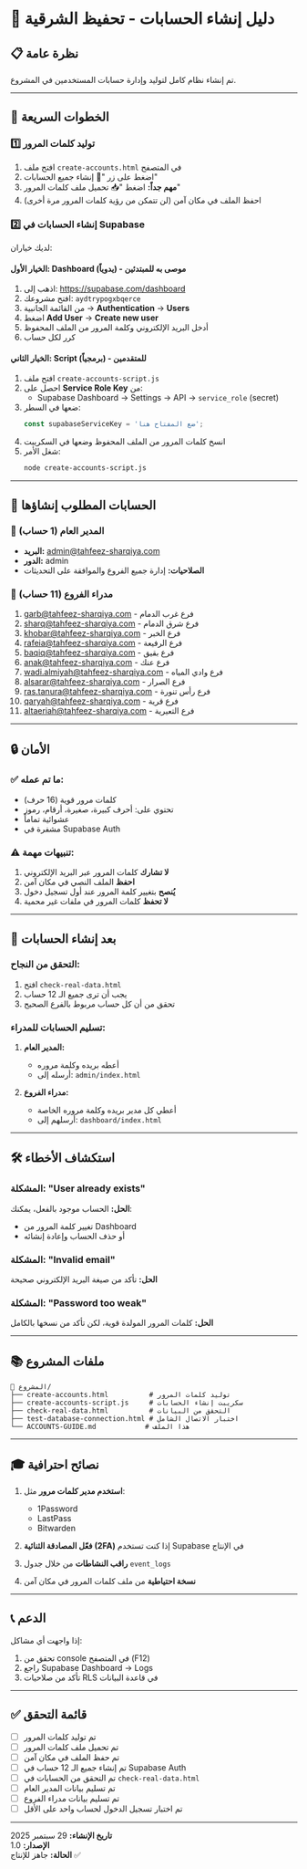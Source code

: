 # 🔐 دليل إنشاء الحسابات - تحفيظ الشرقية

## 📋 نظرة عامة

تم إنشاء نظام كامل لتوليد وإدارة حسابات المستخدمين في المشروع.

---

## 🎯 الخطوات السريعة

### 1️⃣ توليد كلمات المرور

1. افتح ملف `create-accounts.html` في المتصفح
2. اضغط على زر "🚀 إنشاء جميع الحسابات"
3. **مهم جداً:** اضغط "📥 تحميل ملف كلمات المرور"
4. احفظ الملف في مكان آمن (لن تتمكن من رؤية كلمات المرور مرة أخرى)

### 2️⃣ إنشاء الحسابات في Supabase

لديك خياران:

#### الخيار الأول: Dashboard (يدوياً) - موصى به للمبتدئين

1. اذهب إلى: https://supabase.com/dashboard
2. افتح مشروعك: `aydtrypogxbqerce`
3. من القائمة الجانبية → **Authentication** → **Users**
4. اضغط **Add User** → **Create new user**
5. أدخل البريد الإلكتروني وكلمة المرور من الملف المحفوظ
6. كرر لكل حساب

#### الخيار الثاني: Script (برمجياً) - للمتقدمين

1. افتح ملف `create-accounts-script.js`
2. احصل على **Service Role Key** من:
   - Supabase Dashboard → Settings → API → `service_role` (secret)
3. ضعها في السطر:
   ```javascript
   const supabaseServiceKey = 'ضع المفتاح هنا';
   ```
4. انسخ كلمات المرور من الملف المحفوظ وضعها في السكريبت
5. شغل الأمر:
   ```bash
   node create-accounts-script.js
   ```

---

## 👥 الحسابات المطلوب إنشاؤها

### 👑 المدير العام (1 حساب)
- **البريد:** admin@tahfeez-sharqiya.com
- **الدور:** admin
- **الصلاحيات:** إدارة جميع الفروع والموافقة على التحديثات

### 🏢 مدراء الفروع (11 حساب)
1. garb@tahfeez-sharqiya.com - فرع غرب الدمام
2. sharq@tahfeez-sharqiya.com - فرع شرق الدمام
3. khobar@tahfeez-sharqiya.com - فرع الخبر
4. rafeia@tahfeez-sharqiya.com - فرع الرفيعة
5. baqiq@tahfeez-sharqiya.com - فرع بقيق
6. anak@tahfeez-sharqiya.com - فرع عنك
7. wadi.almiyah@tahfeez-sharqiya.com - فرع وادي المياه
8. alsarar@tahfeez-sharqiya.com - فرع الصرار
9. ras.tanura@tahfeez-sharqiya.com - فرع رأس تنورة
10. qaryah@tahfeez-sharqiya.com - فرع قرية
11. altaeriah@tahfeez-sharqiya.com - فرع التعيرية

---

## 🔒 الأمان

### ✅ ما تم عمله:
- كلمات مرور قوية (16 حرف)
- تحتوي على: أحرف كبيرة، صغيرة، أرقام، رموز
- عشوائية تماماً
- مشفرة في Supabase Auth

### ⚠️ تنبيهات مهمة:
1. **لا تشارك** كلمات المرور عبر البريد الإلكتروني
2. **احفظ** الملف النصي في مكان آمن
3. **يُنصح** بتغيير كلمة المرور عند أول تسجيل دخول
4. **لا تحفظ** كلمات المرور في ملفات غير محمية

---

## 📝 بعد إنشاء الحسابات

### التحقق من النجاح:
1. افتح `check-real-data.html`
2. يجب أن ترى جميع الـ 12 حساب
3. تحقق من أن كل حساب مربوط بالفرع الصحيح

### تسليم الحسابات للمدراء:
1. **المدير العام:**
   - أعطه بريده وكلمة مروره
   - أرسله إلى: `admin/index.html`

2. **مدراء الفروع:**
   - أعطي كل مدير بريده وكلمة مروره الخاصة
   - أرسلهم إلى: `dashboard/index.html`

---

## 🛠️ استكشاف الأخطاء

### المشكلة: "User already exists"
**الحل:** الحساب موجود بالفعل، يمكنك:
- تغيير كلمة المرور من Dashboard
- أو حذف الحساب وإعادة إنشائه

### المشكلة: "Invalid email"
**الحل:** تأكد من صيغة البريد الإلكتروني صحيحة

### المشكلة: "Password too weak"
**الحل:** كلمات المرور المولدة قوية، لكن تأكد من نسخها بالكامل

---

## 📚 ملفات المشروع

```
📁 المشروع/
├── create-accounts.html          # توليد كلمات المرور
├── create-accounts-script.js     # سكريبت إنشاء الحسابات
├── check-real-data.html          # التحقق من البيانات
├── test-database-connection.html # اختبار الاتصال الشامل
└── ACCOUNTS-GUIDE.md            # هذا الملف
```

---

## 🎓 نصائح احترافية

1. **استخدم مدير كلمات مرور** مثل:
   - 1Password
   - LastPass
   - Bitwarden

2. **فعّل المصادقة الثنائية (2FA)** إذا كنت تستخدم Supabase في الإنتاج

3. **راقب النشاطات** من خلال جدول `event_logs`

4. **نسخة احتياطية** من ملف كلمات المرور في مكان آمن

---

## 📞 الدعم

إذا واجهت أي مشاكل:
1. تحقق من console في المتصفح (F12)
2. راجع Supabase Dashboard → Logs
3. تأكد من صلاحيات RLS في قاعدة البيانات

---

## ✅ قائمة التحقق

- [ ] تم توليد كلمات المرور
- [ ] تم تحميل ملف كلمات المرور
- [ ] تم حفظ الملف في مكان آمن
- [ ] تم إنشاء جميع الـ 12 حساب في Supabase Auth
- [ ] تم التحقق من الحسابات في `check-real-data.html`
- [ ] تم تسليم بيانات المدير العام
- [ ] تم تسليم بيانات مدراء الفروع
- [ ] تم اختبار تسجيل الدخول لحساب واحد على الأقل

---

**تاريخ الإنشاء:** 29 سبتمبر 2025  
**الإصدار:** 1.0  
**الحالة:** جاهز للإنتاج ✅
